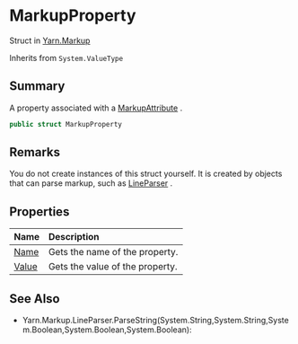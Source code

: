 # MarkupProperty

Struct in [Yarn.Markup](/docs/api/csharp/yarn.markup.md)

Inherits from `System.ValueType`

## Summary


A property associated with a  <a href="yarn.markup.markupattribute.md">MarkupAttribute</a> .


```csharp
public struct MarkupProperty
```

## Remarks


You do not create instances of this struct yourself. It is created by
objects that can parse markup, such as  <a href="yarn.markup.lineparser.md">LineParser</a> .


## Properties

|Name|Description|
|:---|:---|
|[Name](/docs/api/csharp/yarn.markup.markupproperty.name.md)|Gets the name of the property.|
|[Value](/docs/api/csharp/yarn.markup.markupproperty.value.md)|Gets the value of the property.|

## See Also

* Yarn.Markup.LineParser.ParseString\(System.String,System.String,System.Boolean,System.Boolean,System.Boolean\): 

